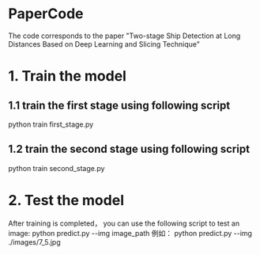 # PaperCode
The code corresponds to the paper "Two-stage Ship Detection at Long Distances Based on Deep Learning and Slicing Technique"

# 1. Train the model
## 1.1 train the first stage using following script
python train first_stage.py
## 1.2 train the second stage using following script
python train second_stage.py

# 2. Test the model
After training is completed， you can use the following script to test an image:
python predict.py --img image_path
例如：
python predict.py --img ./images/7_5.jpg
   
